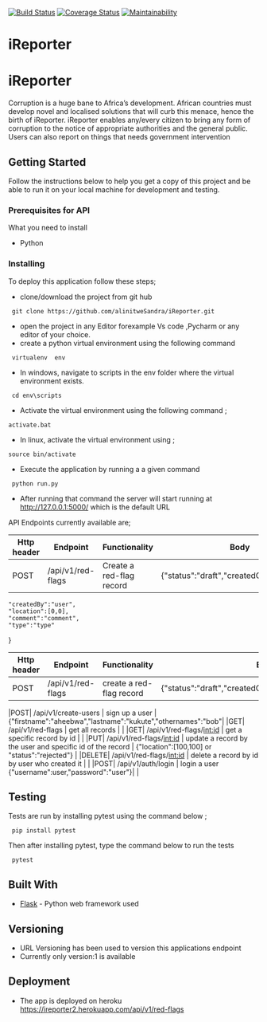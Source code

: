 
[![Build Status](https://travis-ci.org/alinitweSandra/iReporter.svg?branch=challenge2_develop)](https://travis-ci.org/alinitweSandra/iReporter)  [![Coverage Status](https://coveralls.io/repos/github/alinitweSandra/iReporter/badge.svg?branch=challenge2_develop)](https://coveralls.io/github/alinitweSandra/iReporter?branch=challenge2_develop)  [![Maintainability](https://api.codeclimate.com/v1/badges/96cfdaef524b132b6048/maintainability)](https://codeclimate.com/github/alinitweSandra/iReporter/maintainability)


# iReporter

# iReporter
Corruption is a huge bane to Africa’s development. African countries must develop novel and localised solutions that will curb this menace, hence the birth of iReporter. iReporter enables any/every citizen to bring any form of corruption to the notice of appropriate authorities and the general public. Users can also report on things that needs government intervention

## Getting Started

Follow the instructions below to help you get a copy of this project and be able to run it on your local machine for development and testing.

### Prerequisites for API

What you need to install

* Python 

### Installing
To deploy this application follow these steps;
* clone/download the project from git hub
```
 git clone https://github.com/alinitweSandra/iReporter.git
```
* open the project in any Editor forexample Vs code ,Pycharm or any editor of your choice.
* create a python virtual environment using the following command
```
 virtualenv  env 
``` 
* In windows, navigate to scripts in the env folder where the virtual environment exists.
```
 cd env\scripts
```
*  Activate the virtual environment using the following command ;
```
activate.bat
```
* In linux, activate the virtual environment using ;
```
source bin/activate
```
* Execute the application by running a a given command
```
 python run.py
``` 
* After running that command the server will start running at http://127.0.0.1:5000/ which is the default URL

API Endpoints currently available are;

|__Http header__| __Endpoint__ | __Functionality__    | __Body__  |
|------|-------------|------------|--------------------------------|
|POST|  /api/v1/red-flags      | Create a ​red-flag​ record     | {"status":"draft","createdOn":"2/3/2018",
	"createdBy":"user",
	"location":[0,0],
	"comment":"comment",
	"type":"type"
}

|__Http header__| __Endpoint__ | __Functionality__ | __Body__  |
|------|-------------|------------|----------|
|POST|  /api/v1/red-flags    | create a red-flag record | {"status":"draft","createdOn":"2/3/2018","createdBy":2|
	
|POST| /api/v1/create-users  | sign up a  user |{"firstname":"aheebwa","lastname":"kukute","othernames":"bob"|
|GET|  /api/v1/red-flags        | get all records   |                              |
|GET|  /api/v1/red-flags/<int:id>     | get a specific record by id    |                            |
|PUT|  /api/v1/red-flags/<int:id>     | update a record by the user and specific id of the record  | {"location":[100,100] or "status":"rejected"}             |
|DELETE|  /api/v1/red-flags/<int:id>     | delete a record by id by user who created it    |                     |
|POST| /api/v1/auth/login           | login a user {"username":user,"password":"user"}|                             |



## Testing 
Tests are run by installing pytest using the command below ;
```
 pip install pytest
```
Then after installing pytest, type the command below to run the tests
```
 pytest
```
## Built With
* [Flask](http://flask.pocoo.org/docs/1.0/) - Python web framework used

## Versioning
* URL Versioning has been used to version this applications endpoint 
* Currently only version:1 is available 

## Deployment
* The app is deployed on heroku  https://ireporter2.herokuapp.com/api/v1/red-flags